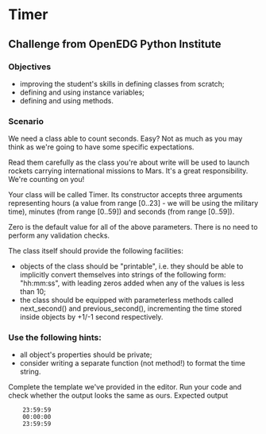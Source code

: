 # Timer
## Challenge from OpenEDG Python Institute
### Objectives

* improving the student's skills in defining classes from scratch;
* defining and using instance variables;
* defining and using methods.

### Scenario

We need a class able to count seconds. Easy? Not as much as you may think as we're going to have some specific expectations.

Read them carefully as the class you're about write will be used to launch rockets carrying international missions to Mars. It's a great responsibility. We're counting on you!

Your class will be called Timer. Its constructor accepts three arguments representing hours (a value from range [0..23] - we will be using the military time), minutes (from range [0..59]) and seconds (from range [0..59]).

Zero is the default value for all of the above parameters. There is no need to perform any validation checks.

The class itself should provide the following facilities:

* objects of the class should be "printable", i.e. they should be able to implicitly convert themselves into strings of the following form: "hh:mm:ss", with leading zeros added when any of the values is less than 10;
* the class should be equipped with parameterless methods called next_second() and previous_second(), incrementing the time stored inside objects by +1/-1 second respectively.

### Use the following hints:

* all object's properties should be private;
* consider writing a separate function (not method!) to format the time string.

Complete the template we've provided in the editor. Run your code and check whether the output looks the same as ours.
Expected output
~~~~
    23:59:59
    00:00:00
    23:59:59
~~~~
